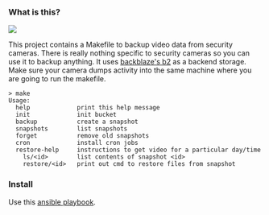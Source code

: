 ### What is this?

![](https://restic.readthedocs.io/en/latest/_static/logo.png)

This project contains a Makefile to backup video data from security cameras. There is
really nothing specific to security cameras so you can use it to backup anything.
It uses [backblaze's b2](https://www.backblaze.com/b2/cloud-storage.html) as a backend storage.
Make sure your camera dumps activity into the same machine where you are going to 
run the makefile.

```
> make
Usage:
  help             print this help message
  init             init bucket
  backup           create a snapshot
  snapshots        list snapshots
  forget           remove old snapshots
  cron             install cron jobs
  restore-help     instructions to get video for a particular day/time
    ls/<id>        list contents of snapshot <id>
    restore/<id>   print out cmd to restore files from snapshot
```

### Install

Use this [ansible playbook](https://github.com/drio/restic-reolink-ansible).

